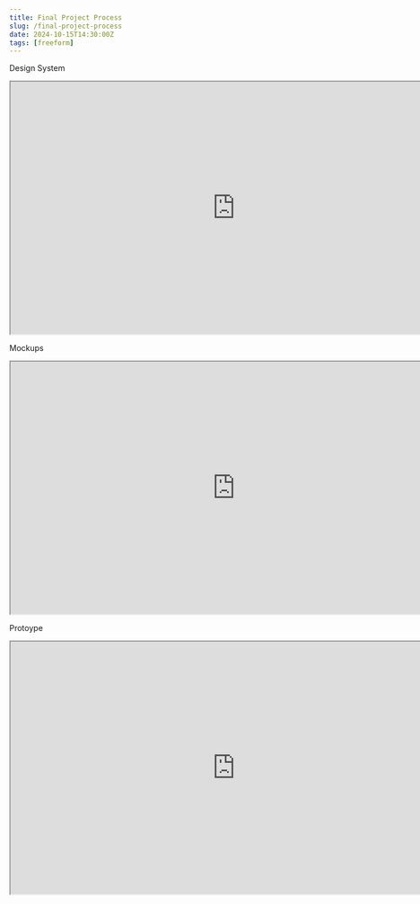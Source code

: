 ```yaml
---
title: Final Project Process
slug: /final-project-process
date: 2024-10-15T14:30:00Z
tags: [freeform]
---
```

Design System
<iframe style={{border: "1px solid rgba(0, 0, 0, 0.1)"}} width="800" height="450" src="https://embed.figma.com/design/UK9uUpAhDIBDZ92RVxjQA3/Final-Project-Design-System?node-id=0-1&embed-host=share" allowfullscreen></iframe>

Mockups
<iframe style={{border: "1px solid rgba(0, 0, 0, 0.1);"}} width="800" height="450" src="https://embed.figma.com/design/jRVpSZsTvUqHXvoQ7sIYMx/Final-Project-Design-System-(Copy)?node-id=0-1&embed-host=share" allowfullscreen></iframe>

Protoype
<iframe style={{border: "1px solid rgba(0, 0, 0, 0.1);"}} width="800" height="450" src="https://embed.figma.com/proto/vMADeAuVf2QUHi2hdHYOT4/Final-Project-Design-System-(Copy)-(Copy)?node-id=37-2&node-type=canvas&scaling=min-zoom&content-scaling=fixed&page-id=0%3A1&starting-point-node-id=37%3A2&show-proto-sidebar=1&embed-host=share" allowfullscreen></iframe>
